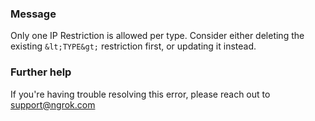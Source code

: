 
### Message
Only one IP Restriction is allowed per type. Consider either deleting the existing `&lt;TYPE&gt;` restriction first, or updating it instead.

### Further help
If you're having trouble resolving this error, please reach out to [support@ngrok.com](mailto:support@ngrok.com?subject=Help%20with%20ERR_NGROK_1802)

